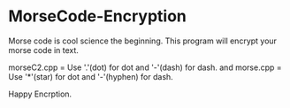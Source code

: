 # MorseCode-Encryption
Morse code is cool science the beginning. This program will encrypt your morse code in text.

morseC2.cpp = Use '.'(dot) for dot and '-'(dash) for dash. 
and
morse.cpp = Use '*'(star) for dot and '-'(hyphen) for dash. 

Happy Encrption.
